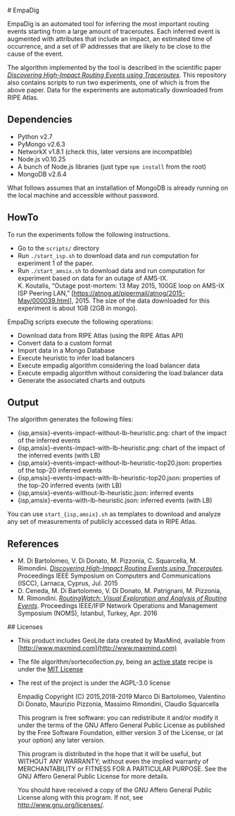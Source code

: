 
# EmpaDig

EmpaDig is an automated tool for inferring the most important routing events starting from a large amount of traceroutes. Each inferred event is augmented with attributes that include an impact, an estimated time of occurrence, and a set of IP addresses that are likely to be close to the cause of the event.

The algorithm implemented by the tool is described in the scientific paper [*Discovering High-Impact Routing Events using Traceroutes*](http://ieeexplore.ieee.org/document/7405531/). This repository also contains scripts to run two experiments, one of which is from the above paper. Data for the experiments are automatically downloaded from RIPE Atlas.

## Dependencies

- Python v2.7
- PyMongo v2.6.3
- NetworkX v1.8.1 (check this, later versions are incompatible)
- Node.js v0.10.25
- A bunch of Node.js libraries (just type ```npm install``` from the root) 
- MongoDB v2.6.4

What follows assumes that an installation of MongoDB is already running on the local machine and accessible without password.

## HowTo

To run the experiments follow the following instructions. 

* Go to the ```scripts/``` directory
* Run ```./start_isp.sh``` to download data and run computation for experiment 1 of the paper.
* Run ```./start_amsix.sh``` to download data and run computation for experiment based on data for an outage of AMS-IX.  
K. Koutalis, “Outage post-mortem: 13 May 2015, 100GE loop on AMS-IX ISP Peering LAN,” [https://atnog.at/pipermail/atnog/2015-May/000039.html], 2015. 
The size of the data downloaded for this experiment is about 1GB (2GB in mongo).

EmpaDig scripts execute the following operations:

* Download data from RIPE Atlas (using the RIPE Atlas API)
* Convert data to a custom format
* Import data in a Mongo Database
* Execute heuristic to infer load balancers
* Execute empadig algorithm considering the load balancer data
* Execute empadig algorithm without considering the load balancer data
* Generate the associated charts and outputs 

## Output

The algorithm generates the following files:

* {isp,amsix}-events-impact-without-lb-heuristic.png: chart of the impact of the inferred events 
* {isp,amsix}-events-impact-with-lb-heuristic.png: chart of the impact of the inferred events (with LB)
* {isp,amsix}-events-impact-without-lb-heuristic-top20.json: properties of the top-20 inferred events
* {isp,amsix}-events-impact-with-lb-heuristic-top20.json: properties of the top-20 inferred events (with LB)
* {isp,amsix}-events-without-lb-heuristic.json: inferred events
* {isp,amsix}-events-with-lb-heuristic.json: inferred events (with LB)

You can use ```start_{isp,amsix}.sh``` as templates to download and analyze any set of measurements of publicly accessed data in RIPE Atlas. 

## References
* M. Di Bartolomeo, V. Di Donato, M. Pizzonia, C. Squarcella, M. Rimondini. [*Discovering High-Impact Routing Events using Traceroutes*](http://ieeexplore.ieee.org/document/7405531/). Proceedings IEEE Symposium on Computers and Communications (ISCC), Larnaca, Cyprus, Jul. 2015
* D. Ceneda, M. Di Bartolomeo, V. Di Donato, M. Patrignani, M. Pizzonia, M. Rimondini. [*RoutingWatch: Visual Exploration and Analysis of Routing Events*](http://ieeexplore.ieee.org/document/7502863/). Proceedings IEEE/IFIP Network Operations and Management Symposium (NOMS), Istanbul, Turkey, Apr. 2016


## Licenses
* This product includes GeoLite data created by MaxMind, available from [http://www.maxmind.com](http://www.maxmind.com)
* The file algorithm/sortecollection.py, being an [active state](http://code.activestate.com/recipes/577197-sortedcollection/) recipe is under the [MIT License](https://opensource.org/licenses/MIT)
* The rest of the project is under the AGPL-3.0 license

    Empadig
    Copyright (C) 2015,2018-2019 Marco Di Bartolomeo, Valentino Di Donato, Maurizio Pizzonia, Massimo Rimondini, Claudio Squarcella

    This program is free software: you can redistribute it and/or modify
    it under the terms of the GNU Affero General Public License as
    published by the Free Software Foundation, either version 3 of the
    License, or (at your option) any later version.

    This program is distributed in the hope that it will be useful,
    but WITHOUT ANY WARRANTY; without even the implied warranty of
    MERCHANTABILITY or FITNESS FOR A PARTICULAR PURPOSE.  See the
    GNU Affero General Public License for more details.

    You should have received a copy of the GNU Affero General Public License
    along with this program.  If not, see <http://www.gnu.org/licenses/>.
